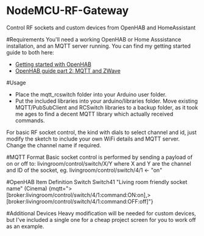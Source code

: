 # NodeMCU-RF-Gateway
Control RF sockets and custom devices from OpenHAB and HomeAssistant

#Requirements
You'll need a working OpenHAB or Home Asssistance installation, and an MQTT server running. You can find my getting started guide to both here:
- [Getting started with OpenHAB](http://www.makeuseof.com/tag/getting-started-openhab-home-automation-raspberry-pi/)
- [OpenHAB guide part 2: MQTT and ZWave](http://www.makeuseof.com/tag/openhab-beginners-guide-part-2-zwave-mqtt-rules-charting/)

#Usage

- Place the mqtt_rcswitch folder into your Arduino user folder. 
- Put the included libraries into your arduino/libraries folder. Move existing MQTT/PubSubClient and RCSwitch libraries to a backup folder, as it took me ages to find a decent MQTT library which actually received commands. 

For basic RF socket control, the kind with dials to select channel and id, just modify the sketch to include your own WiFi details and MQTT server. Change the channel name if required. 

#MQTT Format
Basic socket control is performed by sending a payload of on or off to:
    livingroom/control/switch/X/Y
where X and Y are the channel and ID of the socket, eg.
    livingroom/control/switch/4/1 <- "on"

#OpenHAB Item Definition
    Switch Switch41 "Living room friendly socket name" <socket> (Cinema) {mqtt=">[broker:livingroom/control/switch/4/1:command:ON:on],>[broker:livingroom/control/switch/4/1:command:OFF:off]"}


#Additional Devices
Heavy modification will be needed for custom devices, but I've included a single one for a cheap project screen for you to work off as an example. 
